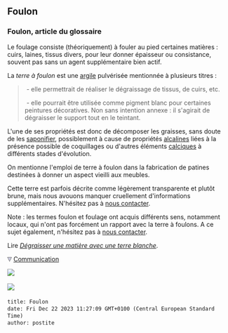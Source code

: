 ## Foulon
### Foulon, article du glossaire
 Le foulage consiste (théoriquement) à fouler au pied certaines matières : cuirs, laines, tissus divers, pour leur donner épaisseur ou consistance, souvent pas sans un agent supplémentaire bien actif.

La _terre à foulon_ est une [argile](argile.html) pulvérisée mentionnée à plusieurs titres :

>  - elle permettrait de réaliser le dégraissage de tissus, de cuirs, etc.
> 
>  - elle pourrait être utilisée comme pigment blanc pour certaines peintures décoratives. Non sans intention annexe : il s'agirait de dégraisser le support tout en le teintant.

L'une de ses propriétés est donc de décomposer les graisses, sans doute de les [saponifier](saponification.html), possiblement à cause de propriétés [alcalines](alcali.html) liées à la présence possible de coquillages ou d'autres éléments [calciques](calcium.html) à différents stades d'évolution.

On mentionne l'emploi de terre à foulon dans la fabrication de patines destinées à donner un aspect vieilli aux meubles.

Cette terre est parfois décrite comme légèrement transparente et plutôt brune, mais nous avouons manquer cruellement d'informations supplémentaires. N'hésitez pas à [nous contacter](ecrire.html).

Note : les termes foulon et foulage ont acquis différents sens, notamment locaux, qui n'ont pas forcément un rapport avec la terre à foulons. A ce sujet également, n'hésitez pas à [nous contacter](ecrire.html).

Lire _[Dégraisser une matière avec une terre blanche](terresblanches.html#degraisserunematiereavecuneterreblanche)_.



![](images/flechebas.gif) [Communication](http://www.artrealite.com/annonceurs.htm) 

[![](https://cbonvin.fr/sites/regie.artrealite.com/visuels/campagne1.png)](index-2.html#20131014)

![](https://cbonvin.fr/sites/regie.artrealite.com/visuels/campagne2.png)
```
title: Foulon
date: Fri Dec 22 2023 11:27:09 GMT+0100 (Central European Standard Time)
author: postite
```
